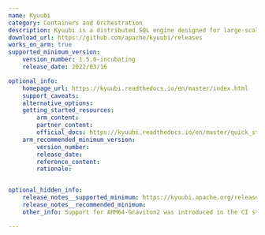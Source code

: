 ```yaml
---
name: Kyuubi
category: Containers and Orchestration
description: Kyuubi is a distributed SQL engine designed for large-scale data processing, offering high-performance and easy-to-use analytics on top of Apache Spark. It simplifies the management and execution of complex SQL queries in big data environments.
download_url: https://github.com/apache/kyuubi/releases
works_on_arm: true
supported_minimum_version:
    version_number: 1.5.0-incubating
    release_date: 2022/03/16

optional_info:
    homepage_url: https://kyuubi.readthedocs.io/en/master/index.html
    support_caveats:
    alternative_options:
    getting_started_resources:
        arm_content:
        partner_content:
        official_docs: https://kyuubi.readthedocs.io/en/master/quick_start/quick_start.html#installation
    arm_recommended_minimum_version:
        version_number:
        release_date:
        reference_content:
        rationale:


optional_hidden_info:
    release_notes__supported_minimum: https://kyuubi.apache.org/release/1.5.0-incubating.html
    release_notes__recommended_minimum:
    other_info: Support for ARM64-Graviton2 was introduced in the CI starting from v1.5.0-incubating, enabling build and test processes on Linux/arm64.

---
```

